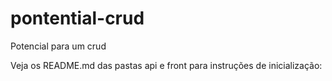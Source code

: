 # pontential-crud
Potencial para um crud

Veja os README.md das pastas api e front para instruções de inicialização:


